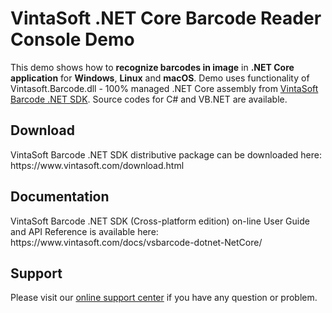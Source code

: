 <h1>VintaSoft .NET Core Barcode Reader Console Demo</h1>

This demo shows how to <strong>recognize barcodes in image</strong> in <strong>.NET Core application</strong> for <strong>Windows</strong>, <strong>Linux</strong> and <strong>macOS</strong>. Demo uses functionality of Vintasoft.Barcode.dll - 100% managed .NET Core assembly from <a href="https://www.vintasoft.com/vsbarcode-dotnet-index.html">VintaSoft Barcode .NET SDK</a>. Source codes for C# and VB.NET are available.


<h2>Download</h2>
VintaSoft Barcode .NET SDK distributive package can be downloaded here: https://www.vintasoft.com/download.html


<h2>Documentation</h2>
VintaSoft Barcode .NET SDK (Cross-platform edition) on-line User Guide and API Reference is available here: https://www.vintasoft.com/docs/vsbarcode-dotnet-NetCore/


<h2>Support</h2>
Please visit our <a href="https://www.vintasoft.com/support/">online support center</a> if you have any question or problem.
